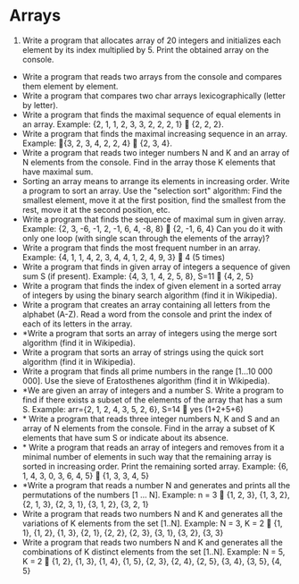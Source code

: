 Arrays
=======================

1.  Write a program that allocates array of 20 integers and initializes each element by its index multiplied by 5. Print the obtained array on the console.
*  Write a program that reads two arrays from the console and compares them element by element.
*  Write a program that compares two char arrays lexicographically (letter by letter).
*  Write a program that finds the maximal sequence of equal elements in an array.
		Example: {2, 1, 1, 2, 3, 3, 2, 2, 2, 1}  {2, 2, 2}.
*  Write a program that finds the maximal increasing sequence in an array. Example: {3, 2, 3, 4, 2, 2, 4}  {2, 3, 4}.
*  Write a program that reads two integer numbers N and K and an array of N elements from the console. Find in the array those K elements that have maximal sum.
*  Sorting an array means to arrange its elements in increasing order. Write a program to sort an array. Use the "selection sort" algorithm: Find the smallest element, move it at the first position, find the smallest from the rest, move it at the second position, etc.
*  Write a program that finds the sequence of maximal sum in given array. Example:
	{2, 3, -6, -1, 2, -1, 6, 4, -8, 8}  {2, -1, 6, 4}
	Can you do it with only one loop (with single scan through the elements of the array)?
*  Write a program that finds the most frequent number in an array. Example:
	{4, 1, 1, 4, 2, 3, 4, 4, 1, 2, 4, 9, 3}  4 (5 times)
*  Write a program that finds in given array of integers a sequence of given sum S (if present). Example:	 {4, 3, 1, 4, 2, 5, 8}, S=11  {4, 2, 5}
*  Write a program that finds the index of given element in a sorted array of integers by using the binary search algorithm (find it in Wikipedia).
*  Write a program that creates an array containing all letters from the alphabet (A-Z). Read a word from the console and print the index of each of its letters in the array.
*  \*Write a program that sorts an array of integers using the merge sort algorithm (find it in Wikipedia).
*  Write a program that sorts an array of strings using the quick sort algorithm (find it in Wikipedia).
*  Write a program that finds all prime numbers in the range [1...10 000 000]. Use the sieve of Eratosthenes algorithm (find it in Wikipedia).
*  \*We are given an array of integers and a number S. Write a program to find if there exists a subset of the elements of the array that has a sum S. Example:
	arr={2, 1, 2, 4, 3, 5, 2, 6}, S=14  yes (1+2+5+6)
*  \* Write a program that reads three integer numbers N, K and S and an array of N elements from the console. Find in the array a subset of K elements that have sum S or indicate about its absence.
*  \* Write a program that reads an array of integers and removes from it a minimal number of elements in such way that the remaining array is sorted in increasing order. Print the remaining sorted array. Example:
	{6, 1, 4, 3, 0, 3, 6, 4, 5}  {1, 3, 3, 4, 5}
*  \*Write a program that reads a number N and generates and prints all the permutations of the numbers [1 … N]. Example:
	n = 3  {1, 2, 3}, {1, 3, 2}, {2, 1, 3}, {2, 3, 1}, {3, 1, 2}, {3, 2, 1}
*  Write a program that reads two numbers N and K and generates all the variations of K elements from the set [1..N]. Example:
	N = 3, K = 2  {1, 1}, {1, 2}, {1, 3}, {2, 1}, {2, 2}, {2, 3}, {3, 1}, {3, 2}, {3, 3}
*  Write a program that reads two numbers N and K and generates all the combinations of K distinct elements from the set [1..N]. Example:
	N = 5, K = 2  {1, 2}, {1, 3}, {1, 4}, {1, 5}, {2, 3}, {2, 4}, {2, 5}, {3, 4}, {3, 5}, {4, 5}



